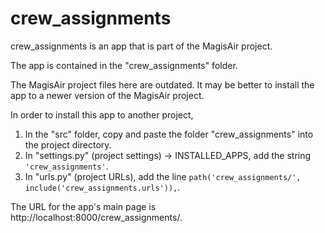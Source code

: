 # crew_assignments
crew_assignments is an app that is part of the MagisAir project.

The app is contained in the "crew_assignments" folder.

The MagisAir project files here are outdated. It may be better to install the app to a newer version of the MagisAir project.

In order to install this app to another project,
1. In the "src" folder, copy and paste the folder "crew_assignments" into the project directory.
2. In "settings.py" (project settings) -> INSTALLED_APPS, add the string `'crew_assignments'`.
3. In "urls.py" (project URLs), add the line `path('crew_assignments/', include('crew_assignments.urls')),`.

The URL for the app's main page is http://localhost:8000/crew_assignments/.
